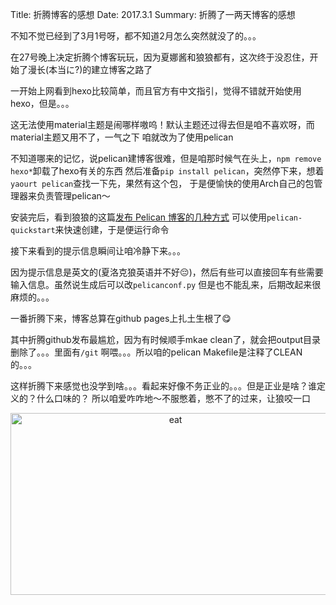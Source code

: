 Title: 折腾博客的感想
Date: 2017.3.1
Summary: 折腾了一两天博客的感想

不知不觉已经到了3月1号呀，都不知道2月怎么突然就没了的。。。

在27号晚上决定折腾个博客玩玩，因为夏娜酱和狼狼都有，这次终于没忍住，开始了漫长(本当に?)的建立博客之路了

一开始上网看到hexo比较简单，而且官方有中文指引，觉得不错就开始使用hexo，但是。。。

这无法使用material主题是闹哪样嗷呜！默认主题还过得去但是咱不喜欢呀，而material主题又用不了，一气之下
咱就改为了使用pelican

不知道哪来的记忆，说pelican建博客很难，但是咱那时候气在头上，`npm remove hexo*`卸载了hexo有关的东西
然后准备`pip install pelican`，突然停下来，想着`yaourt pelican`查找一下先，果然有这个包，
于是便愉快的使用Arch自己的包管理器来负责管理pelican～

安装完后，看到狼狼的这篇[发布 Pelican 博客的几种方式](https://blog.yoitsu.moe/pelican/pelican_output.html)
可以使用`pelican-quickstart`来快速创建，于是便运行命令

接下来看到的提示信息瞬间让咱冷静下来。。。

因为提示信息是英文的(夏洛克狼英语并不好😔)，然后有些可以直接回车有些需要输入信息。虽然说生成后可以改`pelicanconf.py`
但是也不能乱来，后期改起来很麻烦的。。。

一番折腾下来，博客总算在github pages上扎土生根了😋

其中折腾github发布最尴尬，因为有时候顺手mkae clean了，就会把output目录删除了。。。里面有`/git`
啊喂。。。所以咱的pelican Makefile是注释了CLEAN的。。。

这样折腾下来感觉也没学到啥。。。看起来好像不务正业的。。。但是正业是啥？谁定义的？什么口味的？
所以咱爱咋咋地～不服憋着，憋不了的过来，让狼咬一口
<center><img src="https://c1.staticflickr.com/1/699/33016295172_acc40b6c17_o.png" width="512" height="291" alt="eat"></center>
